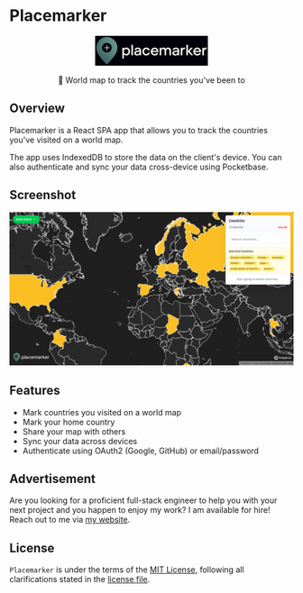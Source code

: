 # Placemarker

<p align="center">
    <img src="src/assets/placemarker_logo_bg.jpeg" width="200">
    <p align="center">📍 World map to track the countries you've been to </p>
</p>

## Overview

Placemarker is a React SPA app that allows you to track the countries you've visited on a world map.

The app uses IndexedDB to store the data on the client's device. You can also authenticate and sync your data cross-device using Pocketbase.

## Screenshot

<img src="docs/app-screenshot.png">

## Features

- Mark countries you visited on a world map
- Mark your home country
- Share your map with others
- Sync your data across devices
- Authenticate using OAuth2 (Google, GitHub) or email/password

## Advertisement

Are you looking for a proficient full-stack engineer to help you with your next project and you happen to enjoy my work? I am available for hire! Reach out to me via [my website](https://kamilmarut.com).

## License

`Placemarker` is under the terms of the [MIT License](https://www.tldrlegal.com/l/mit), following all clarifications stated in the [license file](LICENSE).
